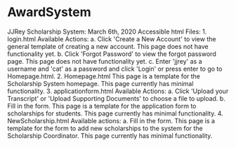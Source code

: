# AwardSystem

JJRey Scholarship System:
  March 6th, 2020
  Accessible html Files:
    1. login.html
       Available Actions:
       a. Click 'Create a New Account' to view the general template of creating a new account. This page does not have functionality yet. 
       b. Click 'Forgot Password' to view the forgot password page. This page does not have functionality yet. 
       c. Enter 'jjrey' as a username and 'cat' as a password and click 'Login' or press enter to go to Homepage.html.
    2. Homepage.html
       This page is a template for the Scholarship System homepage. 
       This page currently has minimal functionality. 
    3. applicationform.html
       Available Actions:
       a. Click 'Upload your Transcript' or 'Upload Supporting Documents' to choose a file to upload. 
       b. Fill in the form.
       This page is a template for the application form to scholarships for students.
       This page currently has minimal functionality.
    4. NewScholarship.html
       Available actions:
       a. Fill in the form.
       This page is a template for the form to add new scholarships to the system for the Scholarship Coordinator.
       This page currently has minimal functionality.
       
